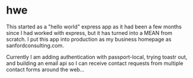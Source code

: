 # hwe

This started as a "hello world" express app as it had been a few months since I had worked with express, but it has turned into a MEAN from scratch. I put this app into production as my business homepage as sanfordconsulting.com.

Currently I am adding authentication with passport-local, trying toastr out, and building an email api so I can receive contact requests from multiple contact forms around the web...
